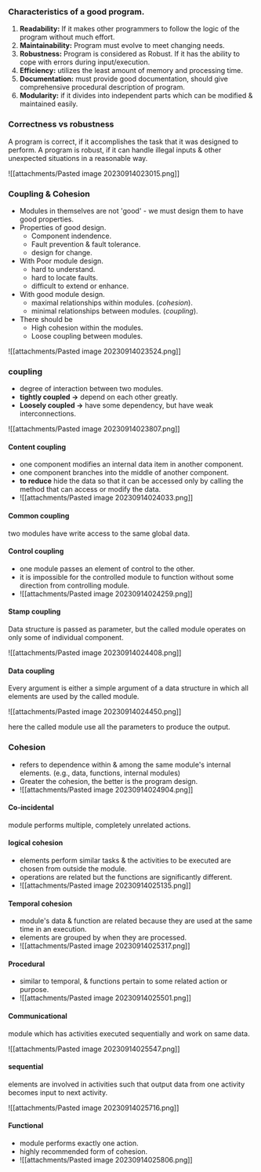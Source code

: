 
### Characteristics of a good program. 

1. **Readability:** If it makes other programmers to follow the logic of the program without much effort. 
2. **Maintainability:** Program must evolve to meet changing needs. 
3. **Robustness:** Program is considered as Robust. If it has the ability to cope with errors during input/execution.
4. **Efficiency:** utilizes the least amount of memory and processing time. 
5. **Documentation:** must provide good documentation, should give comprehensive procedural description of program. 
6. **Modularity:** if it divides into independent parts which can be modified & maintained easily. 


### Correctness vs robustness 
A program is correct, if it accomplishes the task that it was designed to perform. 
A program is robust, if it can handle illegal inputs & other unexpected situations in a reasonable way. 

![[attachments/Pasted image 20230914023015.png]]

### Coupling & Cohesion 

- Modules in themselves are not 'good' - we must design them to have good properties. 
- Properties of good design. 
	- Component indendence. 
	- Fault prevention & fault tolerance. 
	- design for change. 
- With Poor module design.
	- hard to understand.
	- hard to locate faults.
	- difficult to extend or enhance. 
- With good module design. 
	- maximal relationships within modules. (*cohesion*).
	- minimal relationships between modules. (*coupling*).
- There should be
	- High cohesion within the modules. 
	- Loose coupling between modules. 

![[attachments/Pasted image 20230914023524.png]]

### coupling 
- degree of interaction between two modules. 
- **tightly coupled ->** depend on each other greatly. 
- **Loosely coupled ->** have some dependency, but have weak interconnections. 

![[attachments/Pasted image 20230914023807.png]]

#### Content coupling
- one component modifies an internal data item in another component.
- one component branches into the middle of another component. 
- **to reduce** hide the data so that it can be accessed only by calling the method that can access or modify the data. 
- ![[attachments/Pasted image 20230914024033.png]]

#### Common coupling
two modules have write access to the same global data. 

#### Control coupling
- one module passes an element of control to the other. 
- it is impossible for the controlled module to function without some direction from controlling module. 
- ![[attachments/Pasted image 20230914024259.png]]

#### Stamp coupling
Data structure is passed as parameter, but the called module operates on only some of individual component. 

![[attachments/Pasted image 20230914024408.png]]

#### Data coupling
Every argument is either a simple argument of a data structure in which all elements are used by the called module. 

![[attachments/Pasted image 20230914024450.png]]

here the called module use all the parameters to produce the output. 


### Cohesion 
- refers to dependence within & among the same module's internal elements. (e.g., data, functions, internal modules)
- Greater the cohesion, the better is the program design. 
- ![[attachments/Pasted image 20230914024904.png]]


#### Co-incidental 
module performs multiple, completely unrelated actions. 

#### logical cohesion
- elements perform similar tasks & the activities to be executed are chosen from outside the module. 
- operations are related but the functions are significantly different. 
- ![[attachments/Pasted image 20230914025135.png]]

#### Temporal cohesion
- module's data & function are related because they are used at the same time in an execution. 
- elements are grouped by when they are processed. 
- ![[attachments/Pasted image 20230914025317.png]]

#### Procedural 
- similar to temporal, & functions pertain to some related action or purpose. 
- ![[attachments/Pasted image 20230914025501.png]]

#### Communicational 
module which has activities executed sequentially and work on same data. 

![[attachments/Pasted image 20230914025547.png]]

#### sequential 
elements are involved in activities such that output data from one activity becomes input to next activity. 

![[attachments/Pasted image 20230914025716.png]]

#### Functional 
- module performs exactly one action. 
- highly recommended form of cohesion. 
- ![[attachments/Pasted image 20230914025806.png]]
